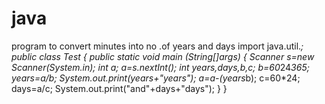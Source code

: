 # java
program to convert minutes into no .of years and days
import java.util.*;
public class Test
{
public static void main (String[]args)
{
Scanner s=new Scanner(System.in);
int a;
a=s.nextInt();
int years,days,b,c;
b=60*24*365;
years=a/b;
System.out.print(years+"years");
a=a-(years*b);
c=60*24;
days=a/c;
System.out.print("and"+days+"days");
}
}


